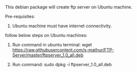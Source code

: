 This debian package will create ftp server on Ubuntu machine.

Pre-requisites:
1. Ubuntu machine must have internet connectivity.

follow below steps on Ubuntu machines:
    
1. Run command in ubuntu terminal: wget https://raw.githubusercontent.com/s-mathur/FTP-Server/master/ftpserver_1.0_all.deb

2. Run command:
    sudo dpkg -i ftpserver_1.0_all.deb
